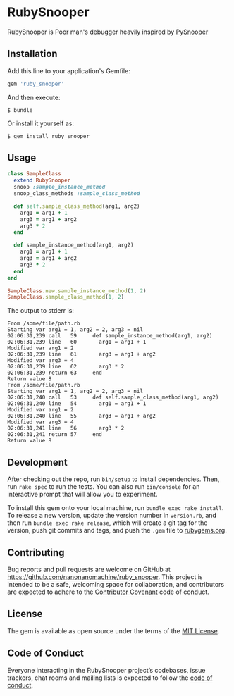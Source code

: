 # RubySnooper

RubySnooper is Poor man's debugger heavily inspired by [PySnooper](https://github.com/cool-RR/PySnooper)

## Installation

Add this line to your application's Gemfile:

```ruby
gem 'ruby_snooper'
```

And then execute:

    $ bundle

Or install it yourself as:

    $ gem install ruby_snooper

## Usage

```ruby
class SampleClass
  extend RubySnooper
  snoop :sample_instance_method
  snoop_class_methods :sample_class_method

  def self.sample_class_method(arg1, arg2)
    arg1 = arg1 + 1
    arg3 = arg1 + arg2
    arg3 * 2
  end

  def sample_instance_method(arg1, arg2)
    arg1 = arg1 + 1
    arg3 = arg1 + arg2
    arg3 * 2
  end
end

SampleClass.new.sample_instance_method(1, 2)
SampleClass.sample_class_method(1, 2)
```

The output to stderr is:

```
From /some/file/path.rb
Starting var arg1 = 1, arg2 = 2, arg3 = nil
02:06:31,239 call   59     def sample_instance_method(arg1, arg2)
02:06:31,239 line   60       arg1 = arg1 + 1
Modified var arg1 = 2
02:06:31,239 line   61       arg3 = arg1 + arg2
Modified var arg3 = 4
02:06:31,239 line   62       arg3 * 2
02:06:31,239 return 63     end
Return value 8
From /some/file/path.rb
Starting var arg1 = 1, arg2 = 2, arg3 = nil
02:06:31,240 call   53     def self.sample_class_method(arg1, arg2)
02:06:31,240 line   54       arg1 = arg1 + 1
Modified var arg1 = 2
02:06:31,240 line   55       arg3 = arg1 + arg2
Modified var arg3 = 4
02:06:31,241 line   56       arg3 * 2
02:06:31,241 return 57     end
Return value 8
```

## Development

After checking out the repo, run `bin/setup` to install dependencies. Then, run `rake spec` to run the tests. You can also run `bin/console` for an interactive prompt that will allow you to experiment.

To install this gem onto your local machine, run `bundle exec rake install`. To release a new version, update the version number in `version.rb`, and then run `bundle exec rake release`, which will create a git tag for the version, push git commits and tags, and push the `.gem` file to [rubygems.org](https://rubygems.org).

## Contributing

Bug reports and pull requests are welcome on GitHub at https://github.com/nanonanomachine/ruby_snooper. This project is intended to be a safe, welcoming space for collaboration, and contributors are expected to adhere to the [Contributor Covenant](http://contributor-covenant.org) code of conduct.

## License

The gem is available as open source under the terms of the [MIT License](https://opensource.org/licenses/MIT).

## Code of Conduct

Everyone interacting in the RubySnooper project’s codebases, issue trackers, chat rooms and mailing lists is expected to follow the [code of conduct](https://github.com/nanonanomachine/ruby_snooper/blob/master/CODE_OF_CONDUCT.md).
